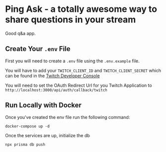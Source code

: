 # Ping Ask - a totally awesome way to share questions in your stream

Good q&a app.


## Create Your `.env` File

First you will need to create a `.env` file using the `.env.example` file.

You will have to add your `TWITCH_CLIENT_ID` and `TWITCH_CLIENT_SECRET` which can be found in the [Twitch Developer Console](https://dev.twitch.tv/console)

You will need to set the OAuth Redirect Url for you Twitch Application to `http://localhost:3000/api/auth/callback/twitch`


## Run Locally with Docker

Once you've created the env file run the following command:

```
docker-compose up -d
```

Once the services are up, initialize the db

```
npx prisma db push
```
